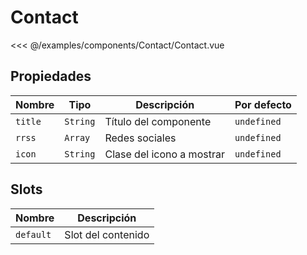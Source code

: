 # Contact

<Preview>
  <template slot="demo">
    <components-Contact-Contact /> 
  </template>

  <<< @/examples/components/Contact/Contact.vue
</Preview>

## Propiedades

| Nombre     | Tipo     | Descripción                                   | Por defecto |
|------------|----------|-----------------------------------------------|-------------|
| `title`    | `String` | Título del componente                         | `undefined` |
| `rrss`     | `Array`  | Redes sociales                                | `undefined` |
| `icon`     | `String` | Clase del icono a mostrar                     | `undefined` |

## Slots

| Nombre    | Descripción        |
|-----------|--------------------|
| `default` | Slot del contenido |